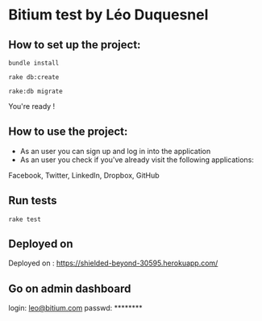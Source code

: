 Bitium test by Léo Duquesnel
==

## How to set up the project:

`bundle install`

`rake db:create`

`rake:db migrate`

You're ready !

## How to use the project:

- As an user you can sign up and log in into the application
- As an user you check if you've already visit the following applications:

Facebook,
Twitter,
LinkedIn,
Dropbox,
GitHub

## Run tests

`rake test`

## Deployed on

Deployed on : https://shielded-beyond-30595.herokuapp.com/


## Go on admin dashboard

login: leo@bitium.com
passwd: ********

